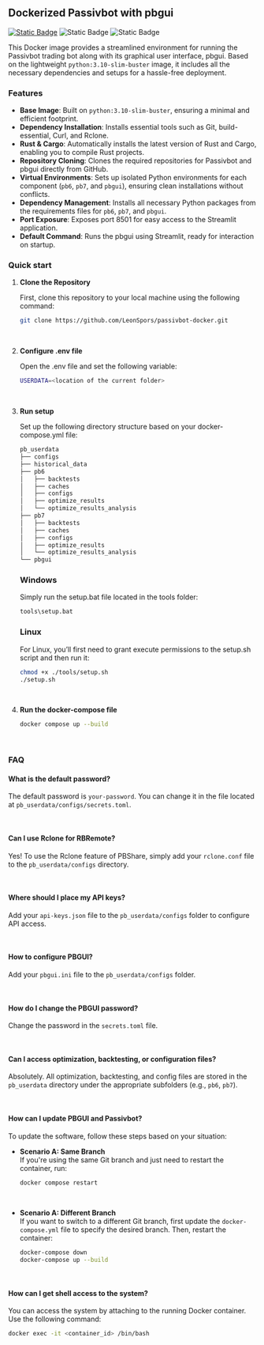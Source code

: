 ## Dockerized Passivbot with pbgui

[![Static Badge](https://img.shields.io/badge/docker-pull-blue)](https://hub.docker.com/r/halfbax/passivbot)
![Static Badge](https://img.shields.io/badge/Compatible%20with-Passivbot%20v6-green)
![Static Badge](https://img.shields.io/badge/Compatible%20with-Passivbot%20v7-green)



This Docker image provides a streamlined environment for running the Passivbot trading bot along with its graphical user interface, pbgui. Based on the lightweight `python:3.10-slim-buster` image, it includes all the necessary dependencies and setups for a hassle-free deployment.

### Features

- **Base Image**: Built on `python:3.10-slim-buster`, ensuring a minimal and efficient footprint.
- **Dependency Installation**: Installs essential tools such as Git, build-essential, Curl, and Rclone.
- **Rust & Cargo**: Automatically installs the latest version of Rust and Cargo, enabling you to compile Rust projects.
- **Repository Cloning**: Clones the required repositories for Passivbot and pbgui directly from GitHub.
- **Virtual Environments**: Sets up isolated Python environments for each component (`pb6`, `pb7`, and `pbgui`), ensuring clean installations without conflicts.
- **Dependency Management**: Installs all necessary Python packages from the requirements files for `pb6`, `pb7`, and `pbgui`.
- **Port Exposure**: Exposes port 8501 for easy access to the Streamlit application.
- **Default Command**: Runs the pbgui using Streamlit, ready for interaction on startup.

### Quick start
1. **Clone the Repository**
   
    First, clone this repository to your local machine using the following command:

    ```bash
    git clone https://github.com/LeonSpors/passivbot-docker.git
    ```
    
    <br>

2. **Configure .env file**
   
    Open the .env file and set the following variable:

    ```bash
    USERDATA=<location of the current folder>
    ```

    <br>

3. **Run setup**

    Set up the following directory structure based on your docker-compose.yml file:

    ```bash
    pb_userdata
    ├── configs
    ├── historical_data
    ├── pb6
    │   ├── backtests
    │   ├── caches
    │   ├── configs
    │   ├── optimize_results
    │   └── optimize_results_analysis
    ├── pb7
    │   ├── backtests
    │   ├── caches
    │   ├── configs
    │   ├── optimize_results
    │   └── optimize_results_analysis
    └── pbgui
    ```

    ### Windows

    Simply run the setup.bat file located in the tools folder:

    ```bash
    tools\setup.bat
    ```

    ### Linux

    For Linux, you’ll first need to grant execute permissions to the setup.sh script and then run it:

    ```bash
    chmod +x ./tools/setup.sh
    ./setup.sh
    ```

    <br>

4. **Run the docker-compose file**
    ```bash
    docker compose up --build
    ```

<br>

### FAQ

#### What is the default password?
The default password is `your-password`. You can change it in the file located at `pb_userdata/configs/secrets.toml`.

<br>

#### Can I use Rclone for RBRemote?
Yes! To use the Rclone feature of PBShare, simply add your `rclone.conf` file to the `pb_userdata/configs` directory.

<br>

#### Where should I place my API keys?
Add your `api-keys.json` file to the `pb_userdata/configs` folder to configure API access.

<br>

#### How to configure PBGUI?
Add your `pbgui.ini` file to the `pb_userdata/configs` folder.

<br>

#### How do I change the PBGUI password?
Change the password in the `secrets.toml` file.

<br>

#### Can I access optimization, backtesting, or configuration files?
Absolutely. All optimization, backtesting, and config files are stored in the `pb_userdata` directory under the appropriate subfolders (e.g., `pb6`, `pb7`).

<br>

#### How can I update PBGUI and Passivbot?
To update the software, follow these steps based on your situation:

- **Scenario A: Same Branch**  
  If you're using the same Git branch and just need to restart the container, run:

  ```bash
  docker compose restart
  ```

  <br>

- **Scenario A: Different Branch**  
  If you want to switch to a different Git branch, first update the `docker-compose.yml` file to specify the desired branch. Then, restart the container:

  ```bash
  docker-compose down
  docker-compose up --build
  ```

<br>

#### How can I get shell access to the system?
You can access the system by attaching to the running Docker container. Use the following command:

```bash
docker exec -it <container_id> /bin/bash
```


